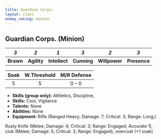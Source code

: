 ```yaml
---
title: Guardian Corps.
layout: class
enemy_rating: minion
---
```

## Guardian Corps. (Minion)
<classtable markdown="block">

|<span class="fa fa-stack fa-2x"><i class="fa fa-fw fa-cog fa-inverse fa-stack-2x" aria-hidden="true"></i><i class="fa fa-stack-1x accent">3</i></span>|<span class="fa fa-stack fa-2x"><i class="fa fa-fw fa-cog fa-inverse fa-stack-2x" aria-hidden="true"></i><i class="fa fa-stack-1x accent">2</i></span>|<span class="fa fa-stack fa-2x"><i class="fa fa-fw fa-cog fa-inverse fa-stack-2x" aria-hidden="true"></i><i class="fa fa-stack-1x accent">1</i></span>|<span class="fa fa-stack fa-2x"><i class="fa fa-fw fa-cog fa-inverse fa-stack-2x" aria-hidden="true"></i><i class="fa fa-stack-1x accent">3</i></span>|<span class="fa fa-stack fa-2x"><i class="fa fa-fw fa-cog fa-inverse fa-stack-2x" aria-hidden="true"></i><i class="fa fa-stack-1x accent">2</i></span>|<span class="fa fa-stack fa-2x"><i class="fa fa-fw fa-cog fa-inverse fa-stack-2x" aria-hidden="true"></i><i class="fa fa-stack-1x accent">3</i></span>|
|:---------:|:-----------:|:-------------:|:-----------:|:-------------:|:------------:|
| **Brawn** | **Agility** | **Intellect** | **Cunning** | **Willpower** | **Presence** |

|Soak|W.Threshold|M/R Defense|
| :-: | :-: | :-: |
|5|5|0 &ndash; 0|

</classtable>

* **Skills (group only):** Athletics, Discipline,  
* **Skills:** Cool, Vigilance  
* **Talents:** None  
* **Abilities:** None  
* **Equipment:** Rifle (Ranged Heavy; Damage: 7; Critical: 3; Range: Long;)

Rusty Knife (Melee; Damage: 4; Critical: 3; Range: Engaged; Accurate 1), club (Melee; Damage: 5; Critical: 3; Range: Engaged), overcoat (+1 soak)
